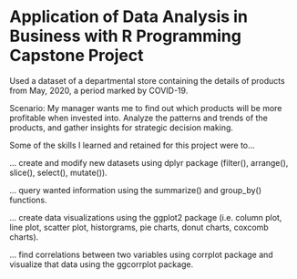# Application of Data Analysis in Business with R Programming Capstone Project
Used a dataset of a departmental store containing the details of products from May, 2020, a period marked by COVID-19.


Scenario: My manager wants me to find out which products will be more profitable when invested into.
Analyze the patterns and trends of the products, and gather insights for strategic decision making.


Some of the skills I learned and retained for this project were to...

... create and modify new datasets using dplyr package (filter(), arrange(), slice(), select(), mutate()).

... query wanted information using the summarize() and group_by() functions.

... create data visualizations using the ggplot2 package (i.e. column plot, line plot, scatter plot, historgrams, pie charts, donut charts, coxcomb charts).

... find correlations between two variables using corrplot package and visualize that data using the ggcorrplot package.

